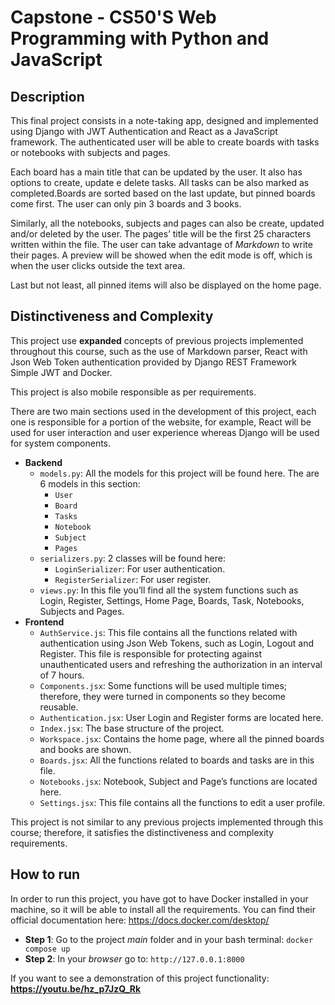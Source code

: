 # Capstone - CS50'S Web Programming with Python and JavaScript

## Description

This final project consists in a note-taking app, designed and implemented using Django with JWT Authentication and React as a JavaScript framework. The authenticated user will be able to create boards with tasks or notebooks with subjects and pages.

Each board has a main title that can be updated by the user. It also has options to create, update e delete tasks. All tasks can be also marked as completed.Boards are sorted based on the last update, but pinned boards come first. The user can only pin 3 boards and 3 books.

Similarly, all the notebooks, subjects and pages can also be create, updated and/or deleted by the user. The pages’ title will be the first 25 characters written within the file. The user can take advantage of _Markdown_ to write their pages. A preview will be showed when the edit mode is off, which is when the user clicks outside the text area.

Last but not least, all pinned items will also be displayed on the home page.

## Distinctiveness and Complexity

This project use **expanded** concepts of previous projects implemented throughout this course, such as the use of Markdown parser, React with Json Web Token authentication provided by Django REST Framework Simple JWT and Docker.

This project is also mobile responsible as per requirements.

There are two main sections used in the development of this project, each one is responsible for a portion of the website, for example, React will be used for user interaction and user experience whereas Django will be used for system components.

- **Backend**
  - `models.py`: All the models for this project will be found here. The are 6 models in this section:
    - `User`
    - `Board`
    - `Tasks`
    - `Notebook`
    - `Subject`
    - `Pages`
  - `serializers.py`: 2 classes will be found here:
    - `LoginSerializer`: For user authentication.
    - `RegisterSerializer`: For user register.
  - `views.py`: In this file you’ll find all the system functions such as Login, Register, Settings, Home Page, Boards, Task, Notebooks, Subjects and Pages.
- **Frontend**
  - `AuthService.js`: This file contains all the functions related with authentication using Json Web Tokens, such as Login, Logout and Register. This file is responsible for protecting against unauthenticated users and refreshing the authorization in an interval of 7 hours.
  - `Components.jsx`: Some functions will be used multiple times; therefore, they were turned in components so they become reusable.
  - `Authentication.jsx`: User Login and Register forms are located here.
  - `Index.jsx`: The base structure of the project.
  - `Workspace.jsx`: Contains the home page, where all the pinned boards and books are shown.
  - `Boards.jsx`: All the functions related to boards and tasks are in this file.
  - `Notebooks.jsx`: Notebook, Subject and Page’s functions are located here.
  - `Settings.jsx`: This file contains all the functions to edit a user profile.

This project is not similar to any previous projects implemented through this course; therefore, it satisfies the distinctiveness and complexity requirements.

## How to run

In order to run this project, you have got to have Docker installed in your machine, so it will be able to install all the requirements.
You can find their official documentation here: <https://docs.docker.com/desktop/>

- **Step 1**: Go to the project _main_ folder and in your bash terminal: `docker compose up`
- **Step 2**: In your _browser_ go to: `http://127.0.0.1:8000`

If you want to see a demonstration of this project functionality: **<https://youtu.be/hz_p7JzQ_Rk>**
